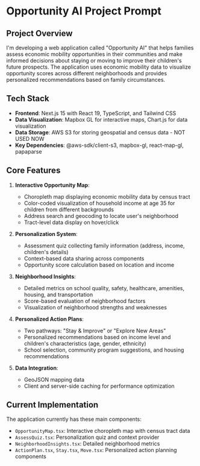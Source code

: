 # Opportunity AI Project Prompt

## Project Overview
I'm developing a web application called "Opportunity AI" that helps families assess economic mobility opportunities in their communities and make informed decisions about staying or moving to improve their children's future prospects. The application uses economic mobility data to visualize opportunity scores across different neighborhoods and provides personalized recommendations based on family circumstances.

## Tech Stack
- **Frontend**: Next.js 15 with React 19, TypeScript, and Tailwind CSS
- **Data Visualization**: Mapbox GL for interactive maps, Chart.js for data visualization
- **Data Storage**: AWS S3 for storing geospatial and census data - NOT USED NOW
- **Key Dependencies**: @aws-sdk/client-s3, mapbox-gl, react-map-gl, papaparse

## Core Features
1. **Interactive Opportunity Map**:
   - Choropleth map displaying economic mobility data by census tract
   - Color-coded visualization of household income at age 35 for children from different backgrounds
   - Address search and geocoding to locate user's neighborhood
   - Tract-level data display on hover/click

2. **Personalization System**:
   - Assessment quiz collecting family information (address, income, children's details)
   - Context-based data sharing across components
   - Opportunity score calculation based on location and income

3. **Neighborhood Insights**:
   - Detailed metrics on school quality, safety, healthcare, amenities, housing, and transportation
   - Score-based evaluation of neighborhood factors
   - Visualization of neighborhood strengths and weaknesses

4. **Personalized Action Plans**:
   - Two pathways: "Stay & Improve" or "Explore New Areas"
   - Personalized recommendations based on income level and children's characteristics (age, gender, ethnicity)
   - School selection, community program suggestions, and housing recommendations

5. **Data Integration**:
   - GeoJSON mapping data
   - Client and server-side caching for performance optimization

## Current Implementation
The application currently has these main components:
- `OpportunityMap.tsx`: Interactive choropleth map with census tract data
- `AssessQuiz.tsx`: Personalization quiz and context provider
- `NeighborhoodInsights.tsx`: Detailed neighborhood metrics
- `ActionPlan.tsx`, `Stay.tsx`, `Move.tsx`: Personalized action planning components

